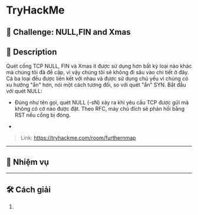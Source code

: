 
# TryHackMe

## 🧩 Challenge: NULL,FIN and Xmas

## 📝 Description
Quét cổng TCP NULL, FIN và Xmas ít được sử dụng hơn bất kỳ loại nào khác mà chúng tôi đã đề cập, vì vậy chúng tôi sẽ không đi sâu vào chi tiết ở đây. Cả ba loại đều được liên kết với nhau và được sử dụng chủ yếu vì chúng có xu hướng "ẩn" hơn, nói một cách tương đối, so với quét "ẩn" SYN. Bắt đầu với quét NULL:

- Đúng như tên gọi, quét NULL (-sN) xảy ra khi yêu cầu TCP được gửi mà không có cờ nào được đặt. Theo RFC, máy chủ đích sẽ phản hồi bằng RST nếu cổng bị đóng.

- 


> Link: https://tryhackme.com/room/furthernmap

---

## 🧠 Nhiệm vụ
---


## 🛠️ Cách giải

1. 

